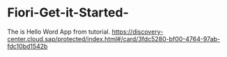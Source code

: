 # Fiori-Get-it-Started-
The is Hello Word App from tutorial. https://discovery-center.cloud.sap/protected/index.html#/card/3fdc5280-bf00-4764-97ab-fdc10bd1542b
